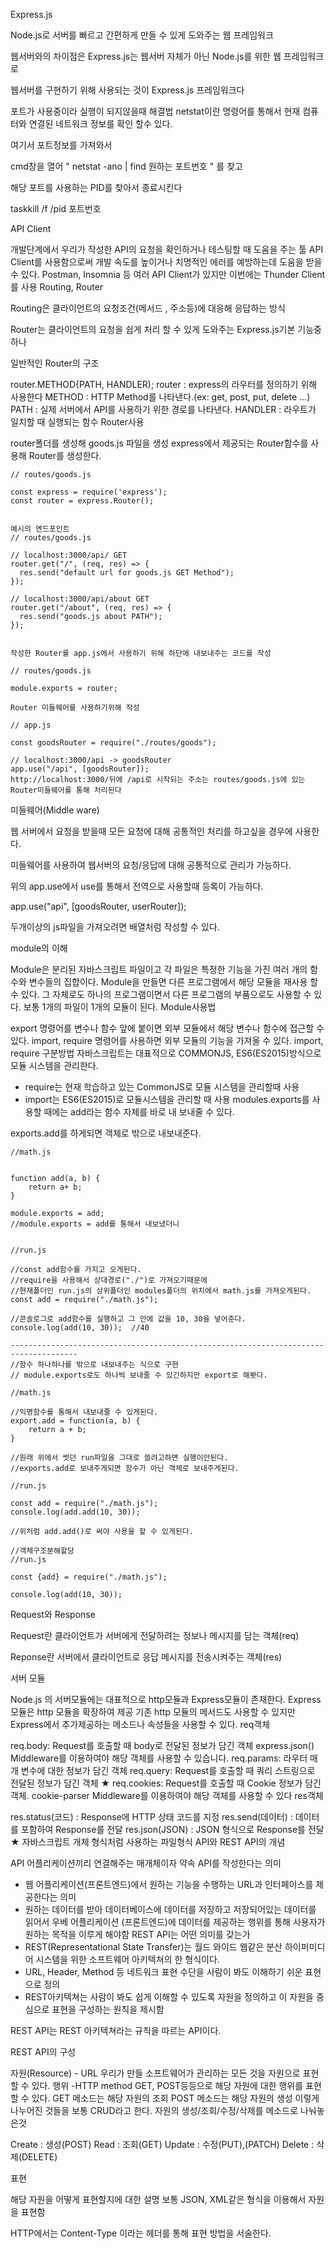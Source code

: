 Express.js

Node.js로 서버를 빠르고 간편하게 만들 수 있게 도와주는 웹 프레임워크

웹서버와의 차이점은 Express.js는 웹서버 자체가 아닌 Node.js를 위한 웹 프레임워크로

웹서버를 구현하기 위해 사용되는 것이 Express.js 프레임워크다

 

포트가 사용중이라 실행이 되지않을때 해결법
netstat이란 명령어를 통해서 현재 컴퓨터와 연결된 네트워크 정보를 확인 할수 있다.

여기서 포트정보를 가져와서 

cmd창을 열어 " netstat -ano | find 원하는 포트번호 " 를 찾고

해당 포트를 사용하는 PID를 찾아서 종료시킨다

taskkill /f /pid 포트번호

 

API Client

개발단계에서 우리가 작성한 API의 요청을 확인하거나 테스팅할 때 도움을 주는 툴
API Client를 사용함으로써 개발 속도를 높이거나 치명적인 에러를 예방하는데 도움을 받을 수 있다.
Postman, Insomnia 등 여러 API Client가 있지만 이번에는 Thunder Client를 사용
Routing, Router

Routing은 클라이언트의 요청조건(메서드 , 주소등)에 대응해 응답하는 방식

Router는 클라이언트의 요청을 쉽게 처리 할 수 있게 도와주는 Express.js기본 기능중 하나

일반적인 Router의 구조

router.METHOD{PATH, HANDLER);
router : express의 라우터를 정의하기 위해 사용한다
METHOD : HTTP Method를 나타낸다.(ex: get, post, put, delete ...)
PATH : 실제 서버에서 API를 사용하기 위한 경로를 나타낸다.
HANDLER : 라우트가 일치할 때 실행되는 함수
Router사용

router폴더를 생성해 goods.js 파일을 생성
express에서 제공되는 Router함수를 사용해 Router를 생성한다.

```
// routes/goods.js

const express = require('express');
const router = express.Router();


예시의 엔드포인트
// routes/goods.js

// localhost:3000/api/ GET
router.get("/", (req, res) => {
  res.send("default url for goods.js GET Method");
});

// localhost:3000/api/about GET
router.get("/about", (req, res) => {
  res.send("goods.js about PATH");
});


작성한 Router를 app.js에서 사용하기 위해 하단에 내보내주는 코드를 작성

// routes/goods.js

module.exports = router;

Router 미들웨어를 사용하기위해 작성

// app.js

const goodsRouter = require("./routes/goods");

// localhost:3000/api -> goodsRouter
app.use("/api", [goodsRouter]);
http://localhost:3000/뒤에 /api로 시작되는 주소는 routes/goods.js에 있는 Router미들웨어를 통해 처리된다
```
 

미들웨어(Middle ware)

웹 서버에서 요청을 받을때 모든 요청에 대해 공통적인 처리를 하고싶을 경우에 사용한다.

미들웨어를 사용하여 웹서버의 요청/응답에 대해 공통적으로 관리가 가능하다.

위의 app.use에서 use를 통해서 전역으로 사용할때 등록이 가능하다.

 

app.use("api", [goodsRouter, userRouter]);

두개이상의 js파일을 가져오려면 배열처럼 작성할 수 있다.

 

module의 이해

Module은 분리된 자바스크립트 파일이고 각 파일은 특정한 기능을 가진 여러 개의 함수와 변수들의 집합이다.
Module을 만들면 다른 프로그램에서 해당 모듈을 재사용 할 수 있다.
그 자체로도 하나의 프로그램이면서 다른 프로그램의 부품으로도 사용할 수 있다.
보통 1개의 파일이 1개의 모듈이 된다.
Module사용법

export 명령어를 변수나 함수 앞에 붙이면 외부 모듈에서 해당 변수나 함수에 접근할 수 있다.
import, require 명령어를 사용하면 외부 모듈의 기능을 가져올 수 있다.
import, require 구분방법
자바스크립트는 대표적으로 COMMONJS, ES6(ES2015)방식으로 모듈 시스템을 관리한다.
- require는 현재 학습하고 있는 CommonJS로 모듈 시스템을 관리할때 사용
- import는 ES6(ES2015)로 모듈시스템을 관리할 때 사용
modules.exports를 사용할 때에는 add라는 함수 자체를 바로 내 보내줄 수 있다.

 

exports.add를 하게되면 객체로 밖으로 내보내준다.

 
```
//math.js


function add(a, b) {
	return a+ b;
}

module.exports = add;
//module.exports = add를 통해서 내보냈더니 


//run.js

//const add함수를 가지고 오게된다.
//require을 사용해서 상대경로("./")로 가져오기때문에
//현재폴더인 run.js의 상위폴더인 modules폴더의 위치에서 math.js를 가져오게된다.
const add = require("./math.js");

//콘솔로그로 add함수를 실행하고 그 안에 값을 10, 30을 넣어준다.
console.log(add(10, 30));  //40

-------------------------------------------------------------------------------------
//함수 하나하나를 밖으로 내보내주는 식으로 구현
// module.exports로도 하나씩 보내줄 수 있긴하지만 export로 해봣다.

//math.js

//익명함수를 통해서 내보내줄 수 있게된다.
export.add = function(a, b) {
	return a + b; 
}

//원래 위에서 썻던 run파일을 그대로 쓸려고하면 실행이안된다.
//exports.add로 보내주게되면 함수가 아닌 객체로 보내주게된다.

//run.js

const add = require("./math.js");
console.log(add.add(10, 30));

//위처럼 add.add()로 써야 사용을 할 수 있게된다.

//객체구조분해할당
//run.js

const {add} = require("./math.js");

console.log(add(10, 30));
```

Request와 Response

 

Request란 클라이언트가 서버에게 전달하려는 정보나 메시지를 담는 객체(req)

Reponse란 서버에서 클라이언트로 응답 메시지를 전송시켜주는 객체(res)

 

서버 모듈

Node.js 의 서버모듈에는 대표적으로 http모듈과 Express모듈이 존재한다.
Express모듈은 http 모듈을 확장하여 제공
기존 http 모듈의 메서드도 사용할 수 있지만 Express에서 추가제공하는 메소드나 속성들을 사용할 수 있다.
req객체

req.body: Request를 호출할 때 body로 전달된 정보가 담긴 객체
express.json() Middleware를 이용하여야 해당 객체를 사용할 수 있습니다.
req.params: 라우터 매개 변수에 대한 정보가 담긴 객체
req.query: Request를 호출할 때 쿼리 스트링으로 전달된 정보가 담긴 객체 ★
req.cookies: Request를 호출할 때 Cookie 정보가 담긴 객체.
cookie-parser Middleware를 이용하여야 해당 객체를 사용할 수 있다
res객체

res.status(코드) : Response에 HTTP 상태 코드를 지정
res.send(데이터) : 데이터를 포함하여 Response를 전달
res.json(JSON) : JSON 형식으로 Response를 전달 ★
자바스크립트 개체 형식처럼 사용하는 파일형식
API와 REST API의 개념

API
어플리케이션끼리 연결해주는 매개체이자 약속
API를 작성한다는 의미
- 웹 어플리케이션(프론트엔드)에서 원하는 기능을 수행하는 URL과 인터페이스를 제공한다는 의미
- 원하는 데이터를 받아 데이터베이스에 데이터를 저장하고 저장되어있는 데이터를 읽어서 우베 어플리케이션
   (프론트엔드)에 데이터를 제공하는 행위를 통해 사용자가 원하는 목적을 이루게 해야함
REST API는 어떤 의미를 갖는가
- REST(Representational State Transfer)는 월드 와이드 웹같은 분산 하이퍼미디어 시스템을 위한
소프트웨어 아키텍쳐의 한 형식이다.
- URL, Header, Method 등 네트워크 표현 수단을 사람이 봐도 이해하기 쉬운 표현으로 정의
- REST아키텍쳐는 사람이 봐도 쉽게 이해할 수 있도록 자원을 정의하고 이 자원을 중심으로 표현을 구성하는 원칙을 제시함

REST API는 REST 아키텍쳐라는 규칙을 따르는  API이다.

 

REST API의 구성

자원(Resource) - URL
우리가 만들 소프트웨어가 관리하는 모든 것을 자원으로 표현할 수 있다.
행위 -HTTP method
GET, POST등등으로 해당 자원에 대한 행위를 표현할 수 있다. GET 메소드는 해당 자원의 조회
POST 메소드는 해당 자원의 생성
이렇게 나누어진 것들을 보통 CRUD라고 한다. 자원의 생성/조회/수정/삭제를 메소드로 나눠놓은것
 
Create : 생성(POST)
Read : 조회(GET)
Update : 수정(PUT),(PATCH)
Delete : 삭제(DELETE)

 

표현

해당 자원을 어떻게 표현할지에 대한 설명
보통 JSON, XML같은 형식을 이용해서 자원을 표현함

HTTP에서는 Content-Type 이라는 헤더를 통해 표현 방법을 서술한다.
